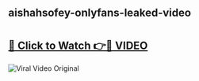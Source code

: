 ## aishahsofey-onlyfans-leaked-video 

# <h2><a href="http://freeplayer.one?title=aishahsofey-onlyfans-leaked-video&ref=23J">🔗 Click to Watch 👉🔴 VIDEO</a></h2>

<a href="http://freeplayer.one?title=aishahsofey-onlyfans-leaked-video&ref=23J" rel="nofollow" data-target="animated-image.originalLink"><img src="https://i.ibb.co.com/xMMVF88/686577567.gif" alt="Viral Video Original" style="max-width: 100%; display: inline-block;" data-target="animated-image.originalImage"></a>

